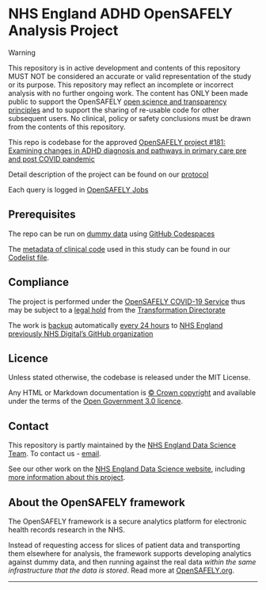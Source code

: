 # NHS England ADHD OpenSAFELY Analysis Project 

> [!WARNING]  
> This repository is in active development and contents of this repository MUST NOT be considered an accurate or valid representation of the study or its purpose. This repository may reflect an incomplete or incorrect analysis with no further ongoing work. The content has ONLY been made public to support the OpenSAFELY [open science and transparency principles](https://www.opensafely.org/about/#contributing-to-best-practice-around-open-science) and to support the sharing of re-usable code for other subsequent users. No clinical, policy or safety conclusions must be drawn from the contents of this repository.

This repo is codebase for the approved [OpenSAFELY project #181: Examining changes in ADHD diagnosis and pathways in primary care pre and post COVID pandemic](https://www.opensafely.org/approved-projects/#project-181)

Detail description of the project can be found on our [protocol]( https://github.com/opensafely/ADHD-Pre-and-Post-Covid/tree/main/protocol%20)

Each query is logged in [OpenSAFELY Jobs](https://jobs.opensafely.org/examining-changes-in-adhd-diagnosis-and-pathways-in-primary-care-pre-and-post-covid-pandemic/adhd-pre-and-post-covid/) 



## Prerequisites

The repo can be run on [dummy data](https://docs.opensafely.org/ehrql/how-to/dummy-data/) using [GitHub Codespaces]( https://docs.opensafely.org/getting-started/how-to/use-github-codespaces-in-your-project/)

The [metadata of clinical code]( https://www.opencodelists.org/) used in this study can be found in our [Codelist file]( https://github.com/opensafely/ADHD-Pre-and-Post-Covid/blob/main/analysis/codelists.py).

## Compliance

The project is performed under the [OpenSAFELY COVID-19 Service]( https://digital.nhs.uk/about-nhs-digital/corporate-information-and-documents/directions-and-data-provision-notices/data-provision-notices-dpns/opensafely-covid-19-service-data-provision-notice) thus may be subject to a [legal hold]( https://digital.nhs.uk/about-nhs-digital/corporate-information-and-documents/directions-and-data-provision-notices/data-provision-notices-dpns/opensafely-covid-19-service-data-provision-notice) from the [Transformation Directorate]( https://transform.england.nhs.uk/information-governance/guidance/preparing-for-the-uk-covid-19-inquiry/)

The work is [backup]( https://github.com/NHSDigital/ADHD-Pre-and-Post-Covid) automatically [every 24 hours]( https://github.com/NHSDigital/ADHD-Pre-and-Post-Covid/blob/main/.github/workflows/folk_syn.yml) to [NHS England previously NHS Digital’s GitHub organization]( https://github.com/NHSDigital) 


## Licence

Unless stated otherwise, the codebase is released under the MIT License.

Any HTML or Markdown documentation is [© Crown copyright](https://www.nationalarchives.gov.uk/information-management/re-using-public-sector-information/uk-government-licensing-framework/crown-copyright/) and available under the terms of the [Open Government 3.0 licence](https://www.nationalarchives.gov.uk/doc/open-government-licence/version/3/).


## Contact
This repository is partly maintained by the [NHS England Data Science Team][ds-email]. To contact us - [email][ds-email]. 

See our other work on the [NHS England Data Science website][ds-site], including [more information about this project][ds-site-dl].

## About the OpenSAFELY framework

The OpenSAFELY framework is a secure analytics platform for
electronic health records research in the NHS.

Instead of requesting access for slices of patient data and
transporting them elsewhere for analysis, the framework supports
developing analytics against dummy data, and then running against the
real data *within the same infrastructure that the data is stored*.
Read more at [OpenSAFELY.org](https://opensafely.org).

---
[ds-site]: https://github.com/nhsengland/datascience
[ds-site-dl]: https://nhsengland.github.io/datascience/our_work/data-linkage-hub/linkage-projects/better-matching/
[ds-email]: mailto:datascience@nhs.net